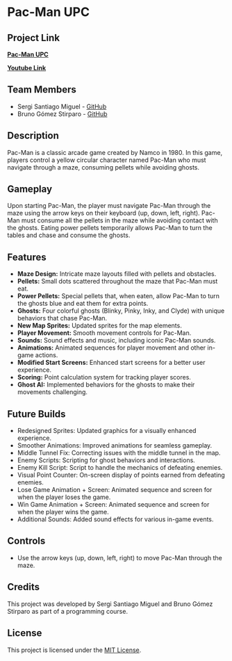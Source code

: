 # Pac-Man UPC

## Project Link

[**Pac-Man UPC**](https://github.com/MrSant8/Pac-Man_UPC)

[**Youtube Link**](https://youtu.be/EvdAKz048jY)

## Team Members

- Sergi Santiago Miguel - [GitHub](https://github.com/MrSant8)
- Bruno Gómez Stirparo - [GitHub](https://github.com/bruno0135)

## Description

Pac-Man is a classic arcade game created by Namco in 1980. In this game, players control a yellow circular character named Pac-Man who must navigate through a maze, consuming pellets while avoiding ghosts.

## Gameplay

Upon starting Pac-Man, the player must navigate Pac-Man through the maze using the arrow keys on their keyboard (up, down, left, right). Pac-Man must consume all the pellets in the maze while avoiding contact with the ghosts. Eating power pellets temporarily allows Pac-Man to turn the tables and chase and consume the ghosts.


## Features

- **Maze Design:** Intricate maze layouts filled with pellets and obstacles.
- **Pellets:** Small dots scattered throughout the maze that Pac-Man must eat.
- **Power Pellets:** Special pellets that, when eaten, allow Pac-Man to turn the ghosts blue and eat them for extra points.
- **Ghosts:** Four colorful ghosts (Blinky, Pinky, Inky, and Clyde) with unique behaviors that chase Pac-Man.
- **New Map Sprites:** Updated sprites for the map elements.
- **Player Movement:** Smooth movement controls for Pac-Man.
- **Sounds:** Sound effects and music, including iconic Pac-Man sounds.
- **Animations:** Animated sequences for player movement and other in-game actions.
- **Modified Start Screens:** Enhanced start screens for a better user experience.
- **Scoring:** Point calculation system for tracking player scores.
- **Ghost AI:** Implemented behaviors for the ghosts to make their movements challenging.

## Future Builds 
  - Redesigned Sprites: Updated graphics for a visually enhanced experience.
  - Smoother Animations: Improved animations for seamless gameplay.
  - Middle Tunnel Fix: Correcting issues with the middle tunnel in the map.
  - Enemy Scripts: Scripting for ghost behaviors and interactions.
  - Enemy Kill Script: Script to handle the mechanics of defeating enemies.
  - Visual Point Counter: On-screen display of points earned from defeating enemies.
  - Lose Game Animation + Screen: Animated sequence and screen for when the player loses the game.
  - Win Game Animation + Screen: Animated sequence and screen for when the player wins the game.
  - Additional Sounds: Added sound effects for various in-game events.

## Controls

- Use the arrow keys (up, down, left, right) to move Pac-Man through the maze.

## Credits

This project was developed by Sergi Santiago Miguel and Bruno Gómez Stirparo as part of a programming course.

## License

This project is licensed under the [MIT License](LICENSE).
